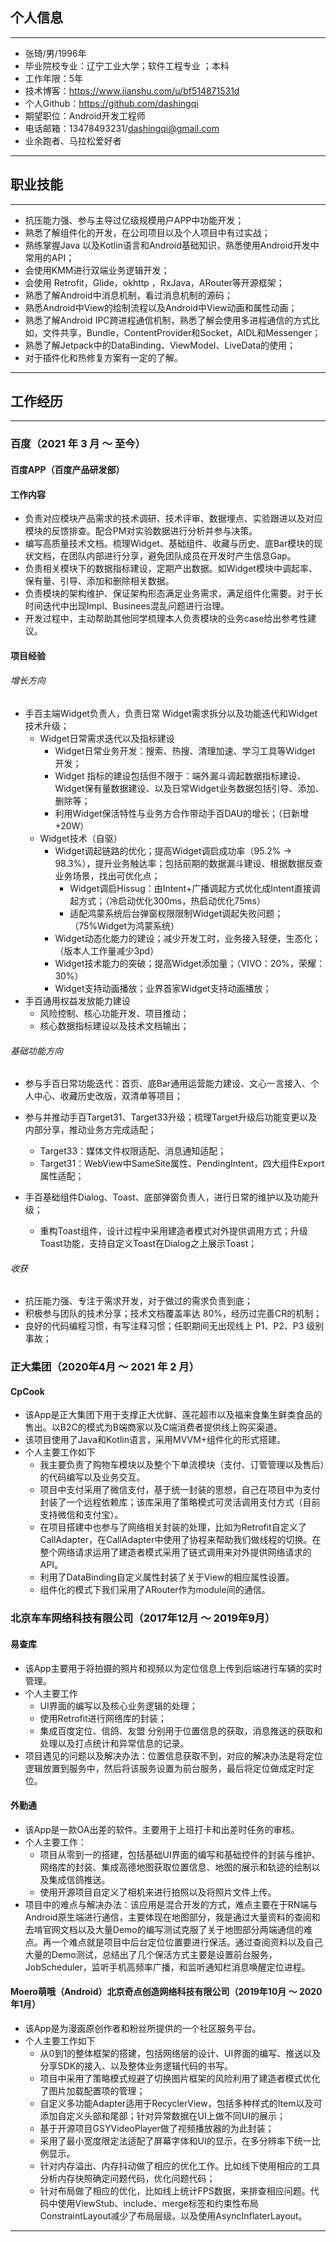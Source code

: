 ## 个人信息

------

- 张琦/男/1996年
- 毕业院校专业：辽宁工业大学；软件工程专业 ；本科
- 工作年限：5年
- 技术博客：https://www.jianshu.com/u/bf514871531d
- 个人Github：https://github.com/dashingqi
- 期望职位：Android开发工程师
- 电话邮箱：13478493231/dashingqi@gmail.com
- 业余跑者、马拉松爱好者

------

## 职业技能

------

- 抗压能力强、参与主导过亿级规模用户APP中功能开发；
- 熟悉了解组件化的开发，在公司项目以及个人项目中有过实战；
- 熟练掌握Java 以及Kotlin语言和Android基础知识，熟悉使用Android开发中常用的API；
- 会使用KMM进行双端业务逻辑开发；
- 会使用 Retrofit，Glide，okhttp ，RxJava，ARouter等开源框架；
- 熟悉了解Android中消息机制，看过消息机制的源码；
- 熟悉Android中View的绘制流程以及Android中View动画和属性动画；
- 熟悉了解Android IPC跨进程通信机制，熟悉了解会使用多进程通信的方式比如，文件共享，Bundle，ContentProvider和Socket，AIDL和Messenger；
- 熟悉了解Jetpack中的DataBinding、ViewModel、LiveData的使用；
- 对于插件化和热修复方案有一定的了解。

------

## 工作经历

------

###  百度（2021 年 3 月 ～ 至今）

#### 百度APP（百度产品研发部）

#### 工作内容

- 负责对应模块产品需求的技术调研、技术评审、数据埋点、实验跟进以及对应模块的反馈排查。配合PM对实验数据进行分析并参与决策。
- 编写高质量技术文档。梳理Widget、基础组件、收藏与历史、底Bar模块的现状文档，在团队内部进行分享，避免团队成员在开发时产生信息Gap。
- 负责相关模块下的数据指标建设，定期产出数据。如Widget模块中调起率、保有量、引导、添加和删除相关数据。
- 负责模块的架构维护、保证架构形态满足业务需求，满足组件化需要。对于长时间迭代中出现Impl、Businees混乱问题进行治理。
- 开发过程中，主动帮助其他同学梳理本人负责模块的业务case给出参考性建议。

#### 项目经验

###### 增长方向

- 手百主端Widget负责人，负责日常 Widget需求拆分以及功能迭代和Widget技术升级；
  - Widget日常需求迭代以及指标建设
    - Widget日常业务开发：搜索、热搜、清理加速、学习工具等Widget 开发；
    - Widget 指标的建设包括但不限于：端外漏斗调起数据指标建设、Widget保有量数据建设、以及日常Widget业务数据包括引导、添加、删除等；
    - 利用Widget保活特性与业务方合作带动手百DAU的增长；（日新增 +20W）
  - Widget技术（自驱）
    - Widget调起链路的优化；提高Widget调启成功率（95.2% -> 98.3%），提升业务触达率；包括前期的数据漏斗建设、根据数据反查业务场景，找出可优化点；
      - Widget调启Hissug：由Intent+广播调起方式优化成Intent直接调起方式；（冷启动优化300ms，热启动优化75ms）
      - 适配鸿蒙系统后台弹窗权限限制Widget调起失败问题；（75%Widget为鸿蒙系统）
    - Widget动态化能力的建设；减少开发工时，业务接入轻便，生态化；（版本人工作量减少3pd）
    - Widget技术能力的突破；提高Widget添加量；（VIVO：20%，荣耀：30%）
    - Widget支持动画播放；业界首家Widget支持动画播放；
- 手百通用权益发放能力建设
  - 风险控制、核心功能开发、项目推动；
  - 核心数据指标建设以及技术文档输出；

###### 基础功能方向

- 参与手百日常功能迭代：首页、底Bar通用运营能力建设、文心一言接入、个人中心、收藏历史改版，双清单等项目；
- 参与并推动手百Target31、Target33升级；梳理Target升级后功能变更以及内部分享，推动业务方完成适配；
  - Target33：媒体文件权限适配、消息通知适配；
  - Target31：WebView中SameSite属性、PendingIntent，四大组件Export属性适配；

- 手百基础组件Dialog、Toast、底部弹窗负责人，进行日常的维护以及功能升级；
  - 重构Toast组件，设计过程中采用建造者模式对外提供调用方式；升级Toast功能，支持自定义Toast在Dialog之上展示Toast；

######  收获

- 抗压能力强、专注于需求开发，对于做过的需求负责到底；
- 积极参与团队的技术分享；技术文档覆盖率达 80%，经历过完善CR的机制；
- 良好的代码编程习惯，有写注释习惯；任职期间无出现线上 P1、P2、P3 级别事故；

### 正大集团（2020年4月 ～ 2021 年 2 月）

#### CpCook

- 该App是正大集团下用于支撑正大优鲜、莲花超市以及福来食集生鲜类食品的售出。以B2C的模式为B端商家以及C端消费者提供线上购买渠道。
- 该项目使用了Java和Kotlin语言，采用MVVM+组件化的形式搭建。
- 个人主要工作如下
  - 我主要负责了购物车模块以及整个下单流模块（支付、订管管理以及售后）的代码编写以及业务交互。
  - 项目中支付采用了微信支付，基于统一封装的思想，自己在项目中为支付封装了一个远程依赖库；该库采用了策略模式可灵活调用支付方式（目前支持微信和支付宝）。
  - 在项目搭建中也参与了网络相关封装的处理，比如为Retrofit自定义了CallAdapter，在CallAdapter中使用了协程来帮助我们做线程的切换。在整个网络请求运用了建造者模式采用了链式调用来对外提供网络请求的API。
  - 利用了DataBinding自定义属性封装了关于View的相应属性设置。
  - 组件化的模式下我们采用了ARouter作为module间的通信。

### 北京车车网络科技有限公司（2017年12月 ～ 2019年9月）

#### 易查库

- 该App主要用于将拍摄的照片和视频以为定位信息上传到后端进行车辆的实时管理。
- 个人主要工作
  - UI界面的编写以及核心业务逻辑的处理；
  - 使用Retrofit进行网络库的封装；
  - 集成百度定位、信鸽、友盟 分别用于位置信息的获取，消息推送的获取和处理以及打点统计和异常信息的记录。
- 项目遇见的问题以及解决办法：位置信息获取不到，对应的解决办法是将定位逻辑放置到服务中，然后将该服务设置为前台服务，最后将定位做成定时定位。

#### 外勤通

- 该App是一款OA出差的软件。主要用于上班打卡和出差时任务的审核。
- 个人主要工作：
  - 项目从零到一的搭建，包括基础UI界面的编写和基础控件的封装与维护、网络库的封装、集成高德地图获取位置信息、地图的展示和轨迹的绘制以及集成信鸽推送。
  - 使用开源项目自定义了相机来进行拍照以及将照片文件上传。
- 项目中的难点与解决办法：该应用是混合开发的方式，难点主要在于RN端与Android原生端进行通信，主要体现在地图部分，我是通过大量资料的查阅和去啃官网文档以及大量Demo的编写测试克服了关于地图部分两端通信的难点。再一个难点就是项目中后台定位位置要进行保活。通过查阅资料以及自己大量的Demo测试，总结出了几个保活方式主要是设置前台服务，JobScheduler，监听手机高频率广播，和监听通知栏消息唤醒定位进程。

#### Moero萌哦（Android）北京奇点创造网络科技有限公司（2019年10月 ～ 2020年1月）

- 该App是为漫画原创作者和粉丝所提供的一个社区服务平台。
- 个人主要工作如下
  - 从0到1的整体框架的搭建，包括网络层的设计、UI界面的编写、推送以及分享SDK的接入、以及整体业务逻辑代码的书写。
  - 项目中采用了策略模式规避了切换图片框架的风险利用了建造者模式优化了图片加载配置项的管理；
  - 自定义多功能Adapter适用于RecyclerView，包括多种样式的Item以及可添加自定义头部和尾部；针对异常数据在UI上做不同UI的展示；
  - 基于开源项目GSYVideoPlayer做了视频播放器的为此封装；
  - 采用了最小宽度限定法适配了屏幕字体和UI的显示，在多分辨率下统一比例显示。
  - 针对内存溢出、内存抖动做了相应的优化工作。比如线下使用相应的工具分析内存快照确定问题代码，优化问题代码；
  - 针对布局做了相应的优化，比如线上统计FPS数据，来排查相应问题。代码中使用ViewStub、include、merge标签和约束性布局ConstraintLayout减少了布局层级。以及使用AsyncInflaterLayout。

------